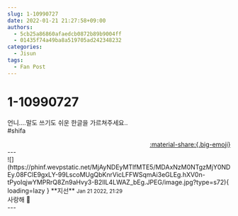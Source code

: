 ```yaml
---
slug: 1-10990727
date: 2022-01-21 21:27:58+09:00
authors:
  - 5cb25a86860afaedcb0872b89b9004ff
  - 01435f74a49ba8a519705ad242348232
categories:
  - Jisun
tags:
  - Fan Post
---
```


# 1-10990727

<div class="post-container" markdown="1">
<div class="content-container md-sidebar__scrollwrap" markdown="1">

언니....말도 쓰기도 쉬운 한글을 가르쳐주세요..<br>\#shifa

</div>
</div>

<div style="text-align: right;" markdown="1">
<a href="https://weverse.io/fromis9/fanpost/1-10990727" style="text-align: right;">:material-share:{.big-emoji}</a>
</div>
---

<div class="comments-container md-sidebar__scrollwrap" markdown="1">
<div class="comment" markdown="1">
<div class='id-container' markdown="1">
![](https://phinf.wevpstatic.net/MjAyNDEyMTlfMTE5/MDAxNzM0NTgzMjY0NDEy.08FClE9gxLY-99LscoMUgQbKnrVicLFFWSqmAi3eGLEg.hXV0n-tPyoIqjwYMPRrQ8Zn9aHvy3-B2llL4LWAZ_bEg.JPEG/image.jpg?type=s72){ loading=lazy }
**<span class="artist">지선</span>** <small>Jan 21 2022, 21:29</small><br>
</div>
<div class='comment-body' markdown="1">
사랑해 💟
</div>
</div>
</div>
---
